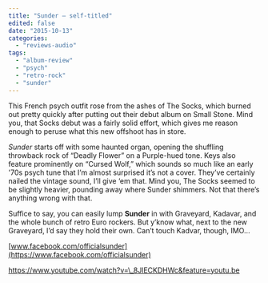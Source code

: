 ```yaml
---
title: "Sunder – self-titled"
edited: false
date: "2015-10-13"
categories:
  - "reviews-audio"
tags:
  - "album-review"
  - "psych"
  - "retro-rock"
  - "sunder"
---
```


This French psych outfit rose from the ashes of The Socks, which burned out pretty quickly after putting out their debut album on Small Stone. Mind you, that Socks debut was a fairly solid effort, which gives me reason enough to peruse what this new offshoot has in store.

_Sunder_ starts off with some haunted organ, opening the shuffling throwback rock of “Deadly Flower” on a Purple-hued tone. Keys also feature prominently on “Cursed Wolf,” which sounds so much like an early '70s psych tune that I’m almost surprised it’s not a cover. They’ve certainly nailed the vintage sound, I’ll give ‘em that. Mind you, The Socks seemed to be slightly heavier, pounding away where Sunder shimmers. Not that there’s anything wrong with that.

Suffice to say, you can easily lump **Sunder** in with Graveyard, Kadavar, and the whole bunch of retro Euro rockers. But y’know what, next to the new Graveyard, I’d say they hold their own. Can’t touch Kadvar, though, IMO…

[www.facebook.com/officialsunder](https://www.facebook.com/officialsunder)

https://www.youtube.com/watch?v=\_8JlECKDHWc&feature=youtu.be
